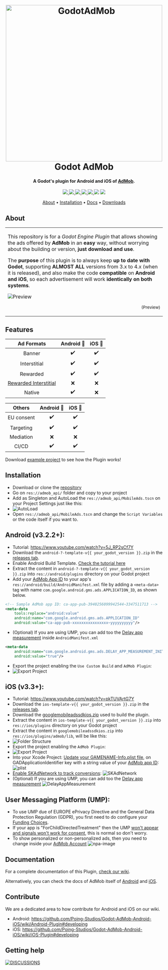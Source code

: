 
<h1 align="center">
  <br>
  <img src="https://i.imgur.com/ATUnOhu.png" alt="GodotAdMob" width=500>
  <br>
  Godot AdMob
  <br>
</h1>

<h4 align="center">A Godot's plugin for Android and iOS of <a href="https://admob.google.com" target="_blank">AdMob</a>.</h4>

<p align="center">
  <a href="https://github.com/Poing-Studios/Godot-AdMob-Android-iOS/actions/workflows/release_ios_v3_3+.yml">
    <img src="https://github.com/Poing-Studios/Godot-AdMob-Android-iOS/workflows/Build%20iOS%203.3+/badge.svg">
  </a>
  <a href="https://cocoapods.org/pods/Google-Mobile-Ads-SDK">
    <img src="https://img.shields.io/cocoapods/v/Google-Mobile-Ads-SDK?label=GAD%20SDK%20iOS">
  </a>
  <a href="https://github.com/Poing-Studios/Godot-AdMob-Android-iOS/actions">
    <img src="https://github.com/Poing-Studios/Godot-AdMob-Android-iOS/workflows/Build%20Android/badge.svg">
  </a>
  <a href="https://github.com/Poing-Studios/Godot-AdMob-Android-iOS/blob/master/android/admob/admob/build.gradle#L30">
    <img src="https://img.shields.io/badge/GAD%20SDK%20Android-v20.1.0-informational">
  </a>
  <a href="https://github.com/Poing-Studios/Godot-AdMob-Android-iOS/releases">
    <img src="https://img.shields.io/github/downloads/Poing-Studios/Godot-AdMob-Android-iOS/total?style=social">
  </a>
  <img src="https://img.shields.io/github/stars/Poing-Studios/Godot-AdMob-Android-iOS?style=social">
  <img src="https://img.shields.io/github/license/Poing-Studios/Godot-AdMob-Android-iOS?style=plastic">
</p>

<p align="center">
  <a href="#about">About</a> •
  <a href="#installation">Installation</a> •
  <a href="#documentation">Docs</a> •
  <a href="https://github.com/Poing-Studios/Godot-AdMob-Android-iOS/releases">Downloads</a> 
</p>

## About

<table>
  <tr>
  <td>

  This repository is for a _Godot Engine Plugin_ that allows showing the ads offered by **AdMob** in an **easy** way, without worrying about the building or version, **just download and use**.

  The **purpose** of this plugin is to always keep **up to date with Godot**, supporting **ALMOST ALL** versions from 3.x to 4.x (when it is released), and also make the code **compatible** on **Android and iOS**, so each advertisement will work **identically on both systems**.

  ![Preview](https://i.imgur.com/u5y2GEx.png)

  <p align="right">
    <sub>(Preview)</sub>
  </p>

  </td>
  </tr>
</table>

## Features
  
|                                Ad Formats                                | Android 🤖 | iOS  |
| :----------------------------------------------------------------------: | :-------: | :---: |
|                                  Banner                                  |     ✔️     |   ✔️   |
|                               Interstitial                               |     ✔️     |   ✔️   |
|                                 Rewarded                                 |     ✔️     |   ✔️   |
| [Rewarded Interstitial](https://support.google.com/admob/answer/9884467) |     ❌     |   ❌   |
|                                  Native                                  |     ✔️     |   ❌   |

|   Others   | Android 🤖 | iOS  |
| :--------: | :-------: | :---: |
| EU consent |     ✔️     |   ✔️   |
| Targeting  |     ✔️     |   ✔️   |
| Mediation  |     ❌     |   ❌   |
|   CI/CD    |     ✔️     |   ✔️   |

Download [example project](https://github.com/Poing-Studios/Godot-AdMob-Android-iOS/tree/master/example) to see how the Plugin works!
## Installation 
- Download or clone the [repository](https://github.com/Poing-Studios/Godot-AdMob-Android-iOS/archive/refs/heads/master.zip)
- Go on `res://admob_api/` folder and copy to your project
- Add as Singleton and AutoLoad the `res://admob_api/MobileAds.tscn` on your Project Settings just like this:
- ![AutoLoad](https://i.imgur.com/TCak3Zi.png)
- Open `res://admob_api/MobileAds.tscn` and change the `Script Variables` or the code itself if you want to.


## Android (v3.2.2+):
- Tutorial: https://www.youtube.com/watch?v=5J_RP2sCf7Y
- Download the ```android-?-template-v{{ your_godot_version }}.zip``` in the [releases tab](https://github.com/Poing-Studios/Godot-AdMob-Android-iOS/releases/tag/Android_v3.2.2%2B).
- Enable Android Build Template. [Check the tutorial here](https://docs.godotengine.org/en/stable/getting_started/workflow/export/android_custom_build.html)
- Extract the content in ```android-?-template-v{{ your_godot_version }}.zip``` into ```res://android/plugins``` directory on your Godot project
- Add your [AdMob App ID](https://support.google.com/admob/answer/7356431) to your app's ```res://android/build/AndroidManifest.xml``` file by adding a ```<meta-data>``` tag with name ```com.google.android.gms.ads.APPLICATION_ID```, as shown below.

``` xml
<!-- Sample AdMob app ID: ca-app-pub-3940256099942544~3347511713 -->
<meta-data
	tools:replace="android:value"
	android:name="com.google.android.gms.ads.APPLICATION_ID"
	android:value="ca-app-pub-xxxxxxxxxxxxxxxx~yyyyyyyyyy"/>
```
- (Optional) If you are using UMP, you can add too the [Delay app measurement](https://developers.google.com/admob/ump/android/quick-start#delay_app_measurement_optional) inside ```AndroidManifest.xml``` 

``` xml
<meta-data
	android:name="com.google.android.gms.ads.DELAY_APP_MEASUREMENT_INIT"
	android:value="true"/>
```

- Export the project enabling the `Use Custom Build` and `AdMob Plugin`:
- ![Export Project](https://i.imgur.com/MPbnmoD.png)

## iOS (v3.3+):
- Tutorial: https://www.youtube.com/watch?v=pkTUVArtG7Y
- Download the ```ios-template-v{{ your_godot_version }}.zip``` in the [releases tab](https://github.com/Poing-Studios/Godot-AdMob-Android-iOS/releases/tag/iOS_v3.3%2B).
- Download the [googlemobileadssdkios.zip](https://github.com/Poing-Studios/Godot-AdMob-Android-iOS/releases/download/iOS_v3.3%2B/googlemobileadssdkios.zip) used to build the plugin.
- Extract the content in ```ios-template-v{{ your_godot_version }}.zip``` into ```res://ios/plugins``` directory on your Godot project
- Extract the content in ```googlemobileadssdkios.zip``` into ```res://ios/plugins/admob/lib```, will be like this:
- ![Folder Structure](https://i.imgur.com/Xdj8yqV.png)
- Export the project enabling the `AdMob Plugin`:
- ![Export Project](https://i.imgur.com/4Zm3sjp.png)
- Into your Xcode Project: [Update your GAMENAME-Info.plist file](https://developers.google.com/admob/ios/quick-start#update_your_infoplist), on GADApplicationIdentifier key with a string value of your [AdMob app ID](https://support.google.com/admob/answer/7356431):
![plist](https://i.imgur.com/1tcKXx5.png)
- [Enable SKAdNetwork to track conversions](https://developers.google.com/admob/ios/ios14#skadnetwork):
![SKAdNetwork](https://developers.google.com/admob/images/idfa/skadnetwork.png)
- (Optional) If you are using UMP, you can add too the [Delay app measurement](https://developers.google.com/admob/ump/ios/quick-start#delay_app_measurement_optional)
![DelayAppMeasurement](https://developers.google.com/admob/images/delay_app_measurement_plist.png)

## User Messaging Platform (UMP):
- To use UMP due of EUROPE ePrivacy Directive and the General Data Protection Regulation (GDPR), you first need to do configure your [Funding Choices](https://support.google.com/fundingchoices/answer/9180084).
- If your app is "ForChildDirectedTreatment" then the UMP [won't appear and signals won't work for consent](https://stackoverflow.com/a/63232045), this is normal so don't worry.
- To show personalized or non-personalized ads, then you need to change inside your [AdMob Account](https://apps.admob.com/?utm_source=internal&utm_medium=et&utm_campaign=helpcentrecontextualopt&utm_term=http://goo.gl/6Xkfcf&subid=ww-ww-et-amhelpv4)
![npa-image](https://i.stack.imgur.com/0v1eL.png)

## Documentation
For a complete documentation of this Plugin, [check our wiki](https://github.com/Poing-Studios/Godot-AdMob-Android-iOS/wiki).

Alternatively, you can check the docs of AdMob itself of [Android](https://developers.google.com/admob/android/quick-start) and [iOS](https://developers.google.com/admob/ios/quick-start).

## Contribute
We are a dedicated area to how contribute for Android and iOS on our wiki.
- Android: https://github.com/Poing-Studios/Godot-AdMob-Android-iOS/wiki/Android-Plugin#developing
- iOS: https://github.com/Poing-Studios/Godot-AdMob-Android-iOS/wiki/iOS-Plugin#developing

## Getting help
[![DISCUSSIONS](https://img.shields.io/badge/Poing%20AdMob-%F0%9F%86%98%20Discussions%C2%A0%F0%9F%86%98-green?style=for-the-badge)](https://github.com/Poing-Studios/Godot-AdMob-Android-iOS/discussions)
